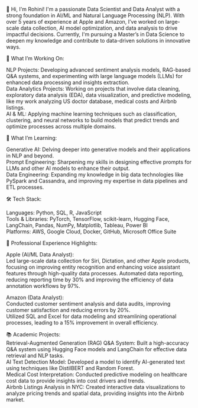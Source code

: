 👋 Hi, I'm Rohini!
I'm a passionate Data Scientist and Data Analyst with a strong foundation in AI/ML and Natural Language Processing (NLP). With over 5 years of experience at Apple and Amazon, I’ve worked on large-scale data collection, AI model optimization, and data analysis to drive impactful decisions. Currently, I'm pursuing a Master’s in Data Science to deepen my knowledge and contribute to data-driven solutions in innovative ways.  

🚀 What I’m Working On:

NLP Projects: Developing advanced sentiment analysis models, RAG-based Q&A systems, and experimenting with large language models (LLMs) for enhanced data processing and insights extraction.  
Data Analytics Projects: Working on projects that involve data cleaning, exploratory data analysis (EDA), data visualization, and predictive modeling, like my work analyzing US doctor database, medical costs and Airbnb listings.  
AI & ML: Applying machine learning techniques such as classification, clustering, and neural networks to build models that predict trends and optimize processes across multiple domains.  

🌱 What I’m Learning:  

Generative AI: Delving deeper into generative models and their applications in NLP and beyond.  
Prompt Engineering: Sharpening my skills in designing effective prompts for LLMs and other AI models to enhance their output.  
Data Engineering: Expanding my knowledge in big data technologies like PySpark and Cassandra, and improving my expertise in data pipelines and ETL processes.  

🛠️ Tech Stack:  

Languages: Python, SQL, R, JavaScript  
Tools & Libraries: PyTorch, TensorFlow, scikit-learn, Hugging Face, LangChain, Pandas, NumPy, Matplotlib, Tableau, Power BI  
Platforms: AWS, Google Cloud, Docker, GitHub, Microsoft Office Suite  

🌟 Professional Experience Highlights:  

Apple (AI/ML Data Analyst):  
Led large-scale data collection for Siri, Dictation, and other Apple products, focusing on improving entity recognition and enhancing voice assistant features through high-quality data processes.
Automated data reporting, reducing reporting time by 30% and improving the efficiency of data annotation workflows by 97%.  

Amazon (Data Analyst):  
Conducted customer sentiment analysis and data audits, improving customer satisfaction and reducing errors by 20%.  
Utilized SQL and Excel for data modeling and streamlining operational processes, leading to a 15% improvement in overall efficiency.  

📚 Academic Projects:  
Retrieval-Augmented Generation (RAG) Q&A System: Built a high-accuracy Q&A system using Hugging Face models and LangChain for effective data retrieval and NLP tasks.  
AI Text Detection Model: Developed a model to identify AI-generated text using techniques like DistilBERT and Random Forest.  
Medical Cost Interpretation: Conducted predictive modeling on healthcare cost data to provide insights into cost drivers and trends.  
Airbnb Listings Analysis in NYC: Created interactive data visualizations to analyze pricing trends and spatial data, providing insights into the Airbnb market.  



<!---
ro468/ro468 is a ✨ special ✨ repository because its `README.md` (this file) appears on your GitHub profile.
You can click the Preview link to take a look at your changes.
--->
